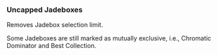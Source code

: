 ### Uncapped Jadeboxes

Removes Jadebox selection limit. 

Some Jadeboxes are still marked as mutually exclusive, i.e., Chromatic Dominator and Best Collection.

